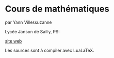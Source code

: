 # Cours de mathématiques

par Yann Villessuzanne

Lycée Janson de Sailly, PSI

[site web](https://miomio.fr/psi2017/)

Les sources sont à compiler avec LuaLaTeX.
